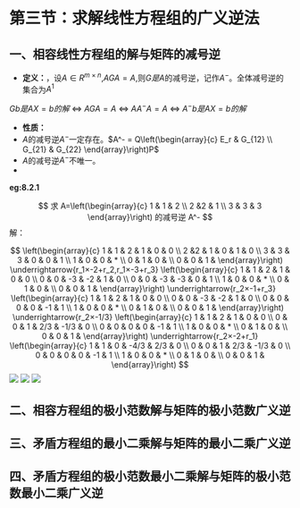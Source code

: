 
# 第三节：求解线性方程组的广义逆法
## 一、相容线性方程组的解与矩阵的减号逆
- **定义：**，设$A ∈ R^{m×n}$,$AGA = A$,则$G是A$的减号逆，记作$A^-$。全体减号逆的集合为$A^{1}$

$Gb是AX = b的解$ ⇔   $AGA = A$ ⇔   $AA^-A = A$ ⇔   $A^-b是AX=b的解$

- **性质：**
- $A$的减号逆$A^-$一定存在。$A^- = Q\left(\begin{array}{c}
    E_r  & G_{12}
\\  G_{21} &  G_{22}
\end{array}\right)P$
- $A$的减号逆$A^-$不唯一。
- 

**eg:8.2.1**

$$
求 A=\left(\begin{array}{c}
   1 & 1 & 2
\\  2 &2 & 1
\\  3 & 3 & 3
\end{array}\right) 的减号逆 A^-
$$
解：

$$
\left(\begin{array}{c}
   1 & 1 & 2 & 1 & 0 & 0
\\  2 &2 & 1 & 0 & 1 & 0
\\  3 & 3 & 3 & 0 & 0 & 1
\\  1 & 0 & 0 &  *
\\  0 & 1 & 0 & 
\\  0 & 0 & 1 & 
\end{array}\right) \underrightarrow{r_1×-2+r_2,r_1×-3+r_3} \left(\begin{array}{c}
   1 & 1 & 2 & 1 & 0 & 0
\\  0 & 0 & -3 & -2 & 1 & 0
\\  0 & 0 & -3 & -3 & 0 & 1
\\  1 & 0 & 0 &  *
\\  0 & 1 & 0 & 
\\  0 & 0 & 1 & 
\end{array}\right) \underrightarrow{r_2×-1+r_3} \left(\begin{array}{c}
   1 & 1 & 2 & 1 & 0 & 0
\\  0 & 0 & -3 & -2 & 1 & 0
\\  0 & 0 & 0 & 0 & -1 & 1
\\  1 & 0 & 0 &  *
\\  0 & 1 & 0 & 
\\  0 & 0 & 1 & 
\end{array}\right) \underrightarrow{r_2×-1/3} \left(\begin{array}{c}
   1 & 1 & 2 & 1 & 0 & 0
\\  0 & 0 & 1 & 2/3 & -1/3 & 0
\\  0 & 0 & 0 & 0 & -1 & 1
\\  1 & 0 & 0 &  *
\\  0 & 1 & 0 & 
\\  0 & 0 & 1 & 
\end{array}\right) \underrightarrow{r_2×-2+r_1} \left(\begin{array}{c}
   1 & 1 & 0 & -4/3 & 2/3 & 0
\\  0 & 0 & 1 & 2/3 & -1/3 & 0
\\  0 & 0 & 0 & 0 & -1 & 1
\\  1 & 0 & 0 &  *
\\  0 & 1 & 0 & 
\\  0 & 0 & 1 & 
\end{array}\right) 
$$
![](./images/三、减号逆.png)
![](./images/jianhaoni1.png)
![](./images/jiaohaoni3.png)
## 二、相容方程组的极小范数解与矩阵的极小范数广义逆




## 三、矛盾方程组的最小二乘解与矩阵的最小二乘广义逆



## 四、矛盾方程组的极小范数最小二乘解与矩阵的极小范数最小二乘广义逆